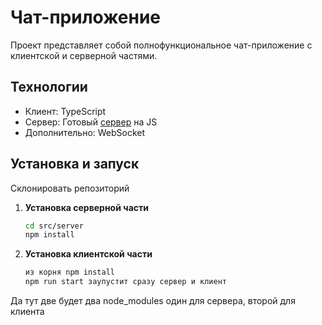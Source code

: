 # Чат-приложение

Проект представляет собой полнофункциональное чат-приложение с клиентской и серверной частями.

## Технологии

-   Клиент: TypeScript
-   Сервер: Готовый [сервер](https://github.com/noisekov/webSocket/tree/main/src/server) на JS
-   Дополнительно: WebSocket

## Установка и запуск

Склонировать репозиторий

1. **Установка серверной части**

    ```bash
    cd src/server
    npm install
    ```

2. **Установка клиентской части**

    ```bash
    из корня npm install
    npm run start заупустит сразу сервер и клиент
    ```

Да тут две будет два node_modules один для сервера, второй для клиента
